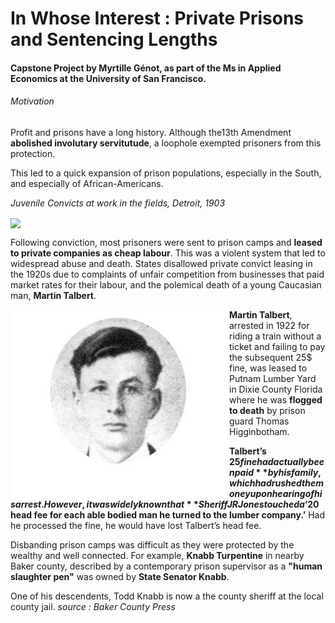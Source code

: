 # In Whose Interest : Private Prisons and Sentencing Lengths 

#### Capstone Project by Myrtille Génot, as part of the Ms in Applied Economics at the University of San Francisco. 

###### Motivation

Profit and prisons have a long history. Although the13th Amendment **abolished involutary servitutude**, a loophole exempted prisoners from this protection. 

This led to a quick expansion of prison populations, especially in the South, and especially of African-Americans.

*Juvenile Convicts at work in the fields, Detroit, 1903*

<img align="center" src="/photos/juvenileconvicts.jpg">



Following conviction, most prisoners were sent to prison camps and **leased to private companies as cheap labour**. This was a violent system that led to widespread abuse and death. States disallowed private convict leasing in the 1920s due to complaints of unfair competition from businesses that paid market rates for their labour, and the polemical death of a young Caucasian man, **Martin Talbert**.



<img align="left" src="/photos/martintalbert.jpg"  height="300" width="350"/>

**Martin Talbert**, arrested in 1922 for riding a train without a ticket and failing to pay the subsequent 25$ fine, was leased to Putnam Lumber Yard in Dixie County Florida where he was **flogged to death** by prison guard Thomas Higginbotham.

**Talbert’s $25 fine had actually been paid** by his family, which had rushed the money upon hearing of his arrest. However, it was widely known that **Sheriff J R Jones touched a ‘$20 head fee for each able bodied man he turned to the lumber company.’** Had he processed the fine, he would have lost Talbert’s head fee.



Disbanding prison camps was difficult as they were protected by the wealthy and well connected. For example, **Knabb Turpentine** in nearby Baker county, described by a contemporary prison supervisor as a **"human slaughter pen"** was owned by **State Senator Knabb**.

One of his descendents, Todd Knabb is now a the county sheriff at the local county jail.  *source : Baker County Press*

